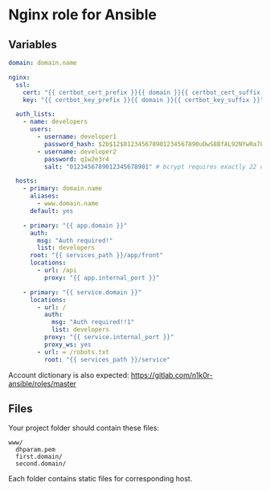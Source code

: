 # Nginx role for Ansible

## Variables

```yaml
domain: domain.name

nginx:
  ssl:
    cert: "{{ certbot_cert_prefix }}{{ domain }}{{ certbot_cert_suffix }}"
    key: "{{ certbot_key_prefix }}{{ domain }}{{ certbot_key_suffix }}"

  auth_lists:
    - name: developers
      users:
        - username: developer1
          password_hash: $2b$12$012345678901234567890uOwS8BfAL92NYwRa7Ld2G.qrpL9qOR.S
        - username: developer2
          password: q1w2e3r4
          salt: "0123456789012345678901" # bcrypt requires exactly 22 chars for salt

  hosts:
    - primary: domain.name
      aliases:
        - www.domain.name
      default: yes

    - primary: "{{ app.domain }}"
      auth:
        msg: "Auth required!"
        list: developers
      root: "{{ services_path }}/app/front"
      locations:
        - url: /api
          proxy: "{{ app.internal_port }}"

    - primary: "{{ service.domain }}"
      locations:
        - url: /
          auth:
            msg: "Auth required!!1"
            list: developers
          proxy: "{{ service.internal_port }}"
          proxy_ws: yes
        - url: = /robots.txt
          root: "{{ services_path }}/service"
```

Account dictionary is also expected: https://gitlab.com/n1k0r-ansible/roles/master

## Files

Your project folder should contain these files:

```
www/
  dhparam.pem
  first.domain/
  second.domain/
```

Each folder contains static files for corresponding host.

